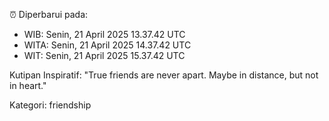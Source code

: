 ⏰ Diperbarui pada:
- WIB: Senin, 21 April 2025 13.37.42 UTC
- WITA: Senin, 21 April 2025 14.37.42 UTC
- WIT: Senin, 21 April 2025 15.37.42 UTC

Kutipan Inspiratif:
"True friends are never apart. Maybe in distance, but not in heart."


Kategori: friendship


